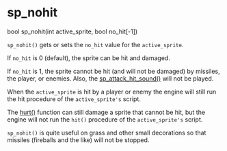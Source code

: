 # sp_nohit

<Prototype>bool sp_nohit(int active_sprite, bool no_hit[-1])</Prototype>

`sp_nohit()` gets or sets the `no_hit` value for the `active_sprite`.

If `no_hit` is 0 (default), the sprite can be hit and damaged.

If `no_hit` is 1, the sprite cannot be hit (and will not be damaged) by missiles, the player, or enemies. Also, the [sp_attack_hit_sound()](./sp-attack-hit-sound.md) will not be played.

When the `active_sprite` is hit by a player or enemy the engine will still run the hit procedure of the `active_sprite's` script. 

The [hurt()](./hurt.md) function can still damage a sprite that cannot be hit, but the engine will not run the `hit()` procedure of the `active_sprite's` script.

`sp_nohit()` is quite useful on grass and other small decorations so that missiles (fireballs and the like) will not be stopped.
